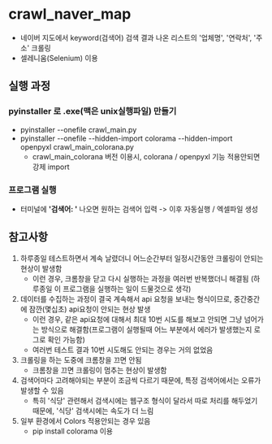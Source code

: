 # crawl_naver_map

- 네이버 지도에서 keyword(검색어) 검색 결과 나온 리스트의 '업체명', '연락처', '주소' 크롤링
- 셀레니움(Selenium) 이용

## 실행 과정

### pyinstaller 로 .exe(맥은 unix실행파일) 만들기

- pyinstaller --onefile crawl_main.py
- pyinstaller --onefile --hidden-import colorama --hidden-import openpyxl crawl_main_colorana.py
  - crawl_main_colorana 버전 이용시, colorana / openpyxl 기능 적용안되면 강제 import

### 프로그램 실행

- 터미널에 **'검색어: '** 나오면 원하는 검색어 입력 -> 이후 자동실행 / 엑셀파일 생성

## 참고사항

1. 하루종일 테스트하면서 계속 날렸더니 어느순간부터 일정시간동안 크롤링이 안되는 현상이 발생함
   - 이런 경우, 크롬창을 닫고 다시 실행하는 과정을 여러번 반복했더니 해결됨 (하루종일 이 프로그램을 실행하는 일이 드물것으로 생각)
2. 데이터를 수집하는 과정이 결국 계속해서 api 요청을 보내는 형식이므로, 중간중간에 잠깐(몇십초) api요청이 안되는 현상 발생
   - 이런 경우, 같은 api요청에 대해서 최대 10번 시도를 해보고 안되면 그냥 넘어가는 방식으로 해결함(프로그램이 실행될때 어느 부분에서 에러가 발생했는지 로그로 확인 가능함)
   - 여러번 테스트 결과 10번 시도해도 안되는 경우는 거의 없었음
3. 크롤링을 하는 도중에 크롬창을 끄면 안됨
   - 크롬창을 끄면 크롤링이 멈추는 현상이 발생함
4. 검색어마다 고려해야되는 부분이 조금씩 다르기 때문에, 특정 검색어에서는 오류가 발생할 수 있음
   - 특히 '식당' 관련해서 검색시에는 웹구조 형식이 달라서 따로 처리를 해두었기 때문에, '식당' 검색시에는 속도가 더 느림
5. 일부 환경에서 Colors 적용안되는 경우 있음
   - pip install colorama 이용
